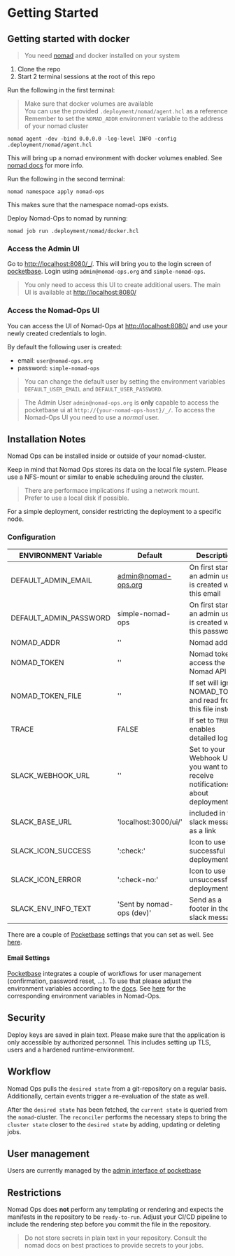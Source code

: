 # Getting Started

## Getting started with docker

> You need [nomad](https://developer.hashicorp.com/nomad/docs/install) and docker installed on your system

1. Clone the repo
2. Start 2 terminal sessions at the root of this repo

Run the following in the first terminal:

> Make sure that docker volumes are available  
> You can use the provided `.deployment/nomad/agent.hcl` as a reference  
> Remember to set the `NOMAD_ADDR` environment variable to the address of your nomad cluster

`nomad agent -dev -bind 0.0.0.0 -log-level INFO -config .deployment/nomad/agent.hcl`

This will bring up a nomad environment with docker volumes enabled. See [nomad docs](https://developer.hashicorp.com/nomad/docs/operations/nomad-agent) for more info.

Run the following in the second terminal:

`nomad namespace apply nomad-ops`

This makes sure that the namespace nomad-ops exists.

Deploy Nomad-Ops to nomad by running:

`nomad job run .deployment/nomad/docker.hcl`

### Access the Admin UI

Go to [http://localhost:8080/_/](http://localhost:8080/_/).
This will bring you to the login screen of [pocketbase](https://pocketbase.io).
Login using `admin@nomad-ops.org` and `simple-nomad-ops`.

> You only need to access this UI to create additional users. The main UI is available at [http://localhost:8080/](http://localhost:8080/)

### Access the Nomad-Ops UI

You can access the UI of Nomad-Ops at [http://localhost:8080/](http://localhost:8080/) and use your newly created credentials to login.

By default the following user is created:

- email: `user@nomad-ops.org`
- password: `simple-nomad-ops`

> You can change the default user by setting the environment variables `DEFAULT_USER_EMAIL` and `DEFAULT_USER_PASSWORD`.

> The Admin User `admin@nomad-ops.org` is **only** capable to access the pocketbase ui at `http://{your-nomad-ops-host}/_/`. To access the Nomad-Ops UI you need to use a *normal* user.

## Installation Notes

Nomad Ops can be installed inside or outside of your nomad-cluster.

Keep in mind that Nomad Ops stores its data on the local file system. Please use a NFS-mount or similar to enable scheduling around the cluster.

> There are performace implications if using a network mount.    
> Prefer to use a local disk if possible.  

For a simple deployment, consider restricting the deployment to a specific node.

### Configuration 

| ENVIRONMENT Variable   | Default                   | Description                                                                    |
| ---------------------- | ------------------------- | ------------------------------------------------------------------------------ |
| DEFAULT_ADMIN_EMAIL    | admin@nomad-ops.org       | On first startup an admin user is created with this email                      |
| DEFAULT_ADMIN_PASSWORD | simple-nomad-ops          | On first startup an admin user is created with this password                   |
| NOMAD_ADDR             | ''                        | Nomad addr                                                                     |
| NOMAD_TOKEN            | ''                        | Nomad token to access the Nomad API                                            |
| NOMAD_TOKEN_FILE       | ''                        | If set will ignore NOMAD_TOKEN and read from this file instead                 |
| TRACE                  | FALSE                     | If set to `TRUE` enables detailed logging                                      |
| SLACK_WEBHOOK_URL      | ''                        | Set to your Webhook URL if you want to receive notifications about deployments |
| SLACK_BASE_URL         | 'localhost:3000/ui/'      | included in the slack message as a link                                        |
| SLACK_ICON_SUCCESS     | ':check:'                 | Icon to use for successful deployments                                         |
| SLACK_ICON_ERROR       | ':check-no:'              | Icon to use for unsuccessful deployments                                       |
| SLACK_ENV_INFO_TEXT    | 'Sent by nomad-ops (dev)' | Send as a footer in the slack message                                          |

There are a couple of [Pocketbase](https://pocketbase.io) settings that you can set as well. See [here](https://github.com/nomad-ops/nomad-ops/blob/main/backend/cmd/nomad-ops-server/main.go#L65).

#### Email Settings

[Pocketbase](https://pocketbase.io) integrates a couple of workflows for user management (confirmation, password reset, ...). To use that please adjust the environment variables according to the [docs](https://pocketbase.io/docs/api-settings/). See [here](https://github.com/nomad-ops/nomad-ops/blob/main/backend/cmd/nomad-ops-server/main.go#L65) for the corresponding environment variables in Nomad-Ops.

## Security

Deploy keys are saved in plain text. Please make sure that the application is only accessible by authorized personnel. This includes setting up TLS, users and a hardened runtime-environment.

## Workflow

Nomad Ops pulls the `desired state` from a git-repository on a regular basis. Additionally, certain events trigger a re-evaluation of the state as well.

After the `desired state` has been fetched, the `current state` is queried from the `nomad`-cluster. The `reconciler` performs the necessary steps to bring the `cluster state` closer to the `desired state` by adding, updating or deleting jobs.

## User management

Users are currently managed by the [admin interface of pocketbase](https://pocketbase.io/docs/)

## Restrictions

Nomad Ops does **not** perform any templating or rendering and expects the manifests in the repository to be `ready-to-run`. Adjust your CI/CD pipeline to include the rendering step before you commit the file in the repository. 

> Do not store secrets in plain text in your repository. Consult the nomad docs on best practices to provide secrets to your jobs.
